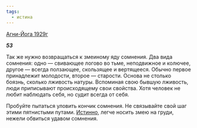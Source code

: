 ```yaml
---
tags:
  - истина
---
```

[Агни-Йога 1929г](https://127.0.0.1:4002/agni/1929)

___53___

Так же нужно возвращаться к змеиному яду сомнения. Два вида сомнения: одно — свивающее логово во тьме, неподвижное и колючее, другое — всегда ползающее, скользящее и вертящееся. Обычно первое принадлежит молодости, второе — старости. Основа не столько боязнь, сколько лживость натуры. Вспоминая свою бывшую лживость, люди приписывают происходящему свои свойства. Хотя человек не любит наблюдать себя, но судит всегда от себя.   

Пробуйте пытаться уловить кончик сомнения. Не связывайте свой шаг этими пятнистыми путами. [Истинно](../../../tags/#истина), легче носить змею на груди, нежели обвиться удавом сомнения.